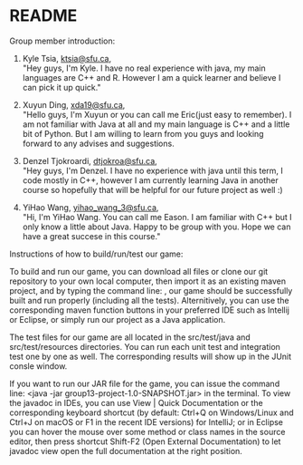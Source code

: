 # README

Group member introduction:

1. Kyle Tsia, ktsia@sfu.ca,\
"Hey guys, I'm Kyle. I have no real experience with java, my main languages are C++ and R. However I am a quick learner and believe I can pick it up quick."

2. Xuyun Ding, xda19@sfu.ca,\
"Hello guys, I'm Xuyun or you can call me Eric(just easy to remember). I am not familiar with Java at all and my main language is C++ and a little bit of Python. But I am willing to learn from you guys and looking forward to any advises and suggestions.

3. Denzel Tjokroardi, dtjokroa@sfu.ca,\
"Hey guys, I'm Denzel. I have no experience with java until this term, I code mostly in C++, however I am currently learning Java in another course so hopefully that will be helpful for our future project as well :) 


 4. YiHao Wang, yihao_wang_3@sfu.ca,\
"Hi, I'm YiHao Wang. You can call me Eason. I am familiar with C++ but I only know a little about Java. Happy to be group with you. Hope we can have a great succese in this course."


Instructions of how to build/run/test our game:

To build and run our game, you can download all files or clone our git repository to your own local computer, then import it as an existing maven project, and by typing the command line: <mvn verify>, our game should be successfully built and run properly (including all the tests). Alternitively, you can use the corresponding maven function buttons in your preferred IDE such as Intellij or Eclipse, or simply run our project as a Java application.

The test files for our game are all located in the src/test/java and src/test/resources directories. You can run each unit test and integration test one by one as well. The corresponding results will show up in the JUnit consle window.

If you want to run our JAR file for the game, you can issue the command line: <java -jar group13-project-1.0-SNAPSHOT.jar> in the terminal. To view the javadoc in IDEs, you can use View | Quick Documentation or the corresponding keyboard shortcut (by default: Ctrl+Q on Windows/Linux and Ctrl+J on macOS or F1 in the recent IDE versions) for IntelliJ; or in Eclipse you can hover the mouse over some method or class names in the source editor, then press shortcut Shift-F2 (Open External Documentation) to let javadoc view open the full documentation at the right position.

